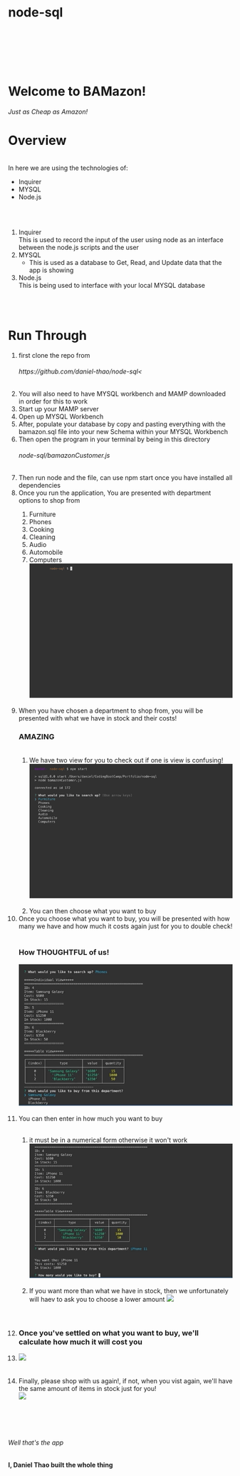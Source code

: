 # node-sql
<br>
<br>
<br>
<br>
<br>
<h1> Welcome to BAMazon!</h1> 
<h6>Just as Cheap as Amazon!</h6>

<h1>Overview</h1>
<br>
In here we are using the technologies of:
<ul>
    <li>Inquirer</li>
    <li>MYSQL</li>
    <li>Node.js</li>
</ul>
<br>
<br>
<ol>
    <li>Inquirer<br>
    This is used to record the input of the user using node as an interface between the node.js scripts and the user
    </li>
    <li>MYSQL<br>
        <ul>
            <li>This is used as a database to Get, Read, and Update data that the app is showing</li>
        </ul>
    </li>
    <li>Node.js<br>
    This is being used to interface with your local MYSQL database<br>
    </li>
</ol>
<br>
<br>
<h1>Run Through</h1>
<ol>
    <li>first clone the repo from <h6>https://github.com/daniel-thao/node-sql<</h6></li>
    <li>You will also need to have MYSQL workbench and MAMP downloaded in order for this to work</li>
    <li>Start up your MAMP server</li>
    <li>Open up MYSQL Workbench</li>
    <li>After, populate your database by copy and pasting everything with the bamazon.sql file into your new Schema within your MYSQL Workbench</li>
    <li>Then open the program in your terminal by being in this directory <h6>node-sql/bamazonCustomer.js</h6></li>
    <li>Then run node and the file, can use npm start once you have installed all dependencies</li>
    <li>Once you run the application, You are presented with department options to shop from</li>
      <ol>
          <li>Furniture</li>
          <li>Phones</li>
          <li>Cooking</li>
          <li>Cleaning</li>
          <li>Audio</li>
          <li>Automobile</li>
          <li>Computers</li>
          <img src="assets/Vid1.gif"><br><br>
      </ol>
    <li>When you have chosen a department to shop from, you will be presented with what we have in stock and their costs! <h3>AMAZING</h3>
      <br>
      <ol>
          <li>We have two view for you to check out if one is view is confusing!
              <img src="assets/Vid2.gif"><br><br></li>
          <li>You can then choose what you want to buy</li>
      </ol>
    </li>
    <li>Once you choose what you want to buy, you will be presented with how many we have and how much it costs again just for you to double check!</li>
      <br>
      <h3>How THOUGHTFUL of us!</h3>
        <img src="assets/Vid3.gif"><br><br>
    <li>You can then enter in how much you want to buy</li>
        <br>
        <ol>
          <li>it must be in a numerical form otherwise it won't work
            <img src="assets/Vid4.gif"><br><br></li>
          <li>If you want more than what we have in stock, then we unfortunately will haev to ask you to choose a lower amount
            <img src="assets/Vid5.gif"><br><br></li>
        </ol>
    <br>
    <li><h3>Once you've settled on what you want to buy, we'll calculate how much it will cost you</h3></li>
    <li>
      <img src="assets/Vid6.gif"><br><br>
    </li>
    <br>
    <li>Finally, please shop with us again!, if not, when you vist again, we'll have the same amount of items in stock just for you!
        <br>
        <img src="assets/Vid7.gif"><br><br></li>
    </li>
</ol>
<br>
<br>
<h6>Well that's the app<h6>
<h4>I, Daniel Thao built the whole thing</h4>


<br>
<br>
<br>
<br>
<br>